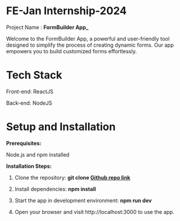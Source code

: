 # FE-Jan Internship-2024

Project Name : **FormBuilder App\_**

Welcome to the FormBuilder App, a powerful and user-friendly tool designed to simplify the process of creating dynamic forms. Our app empowers you to build customized forms effortlessly.

# Tech Stack

Front-end: ReactJS

Back-end: NodeJS

# Setup and Installation

**Prerequisites:**

Node.js and npm installed

**Installation Steps:**

1. Clone the repository: **git clone [Github repo link](https://github.com/trung08012002/formbuilder-front-end)**

2. Install dependencies: **npm install**

3. Start the app in development environment: **npm run dev**

4. Open your browser and visit http://localhost:3000 to use the app.
